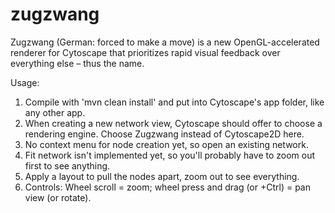 ﻿# zugzwang
Zugzwang (German: forced to make a move) is a new OpenGL-accelerated renderer for Cytoscape that prioritizes rapid visual feedback over everything else – thus the name.


Usage:
1. Compile with 'mvn clean install' and put into Cytoscape's app folder, like any other app.
2. When creating a new network view, Cytoscape should offer to choose a rendering engine. Choose Zugzwang instead of Cytoscape2D here.
3. No context menu for node creation yet, so open an existing network.
4. Fit network isn't implemented yet, so you'll probably have to zoom out first to see anything.
5. Apply a layout to pull the nodes apart, zoom out to see everything.
6. Controls: Wheel scroll = zoom; wheel press and drag (or +Ctrl) = pan view (or rotate).